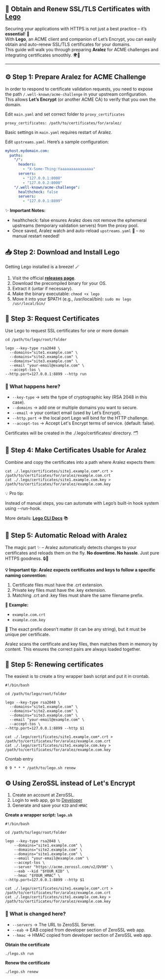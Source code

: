 ## 🔐 Obtain and Renew SSL/TLS Certificates with [**Lego**](https://go-acme.github.io/lego/)

Securing your applications with HTTPS is not just a best practice – it’s **essential**! 🚀  
With **Lego**, an ACME client and companion of Let’s Encrypt, you can easily obtain and auto-renew SSL/TLS certificates for your domains.  
This guide will walk you through preparing **Aralez** for ACME challenges and integrating certificates smoothly. 🌍🔑

---

## ⚙️ Step 1: Prepare Aralez for ACME Challenge

In order to respond to certificate validation requests, you need to expose the path `/.well-known/acme-challenge` in your upstream configuration.  
This allows **Let’s Encrypt** (or another ACME CA) to verify that you own the domain.  

Edit `main.yaml` and set correct folder to `proxy_certificates` 

```
proxy_certificates: /path/to/certificates/for/aralez/
```

Basic settings in `main.yaml` requires restart of Aralez.

Edit `upstreams.yaml`. Here’s a sample configuration:  

```yaml
myhost.mydomain.com:
  paths:
    "/":
      headers:
        - "X-Some-Thing:Yaaaaaaaaaaaaaaa"
      servers:
        - "127.0.0.1:8000"
        - "127.0.0.2:8000"
    "/.well-known/acme-challenge":
      healthcheck: false
      servers:
        - "127.0.0.1:8899"
```
✨ **Important Notes:**

* healthcheck: false ensures Aralez does not remove the ephemeral upstreams (temporary validation servers) from the proxy pool.
* Once saved, Aralez watch and auto-reload `upstreams.yaml` 🔄 – no manual restart needed!

## 📥 Step 2: Download and Install Lego

Getting Lego installed is a breeze! 🪄

1. Visit the official [**releases page**](https://github.com/go-acme/lego/releases).
2. Download the precompiled binary for your OS.
3. Extract it (untar if necessary).
4. Make the binary executable: `chmod +x lego`
5. Move it into your $PATH (e.g., /usr/local/bin): `sudo mv lego /usr/local/bin/`

## 📜 Step 3: Request Certificates

Use Lego to request SSL certificates for one or more domain
```shell
cd /path/to/lego/root/folder

lego --key-type rsa2048 \
  --domains="site1.example.com" \
  --domains="site2.example.com" \
  --domains="site3.example.com" \
  --email "your-email@example.com" \
  --accept-tos \
--http.port=127.0.0.1:8899 --http run
```

### 🔎 What happens here?
* `--key-type` → sets the type of cryptographic key (RSA 2048 in this case).
* `--domains` → add one or multiple domains you want to secure.
* `--email` → your contact email (used by Let’s Encrypt).
* `--http.port` → the local port Lego will bind for the HTTP challenge.
* `--accept-tos` →  Accept Let's Encrypt terms of service. (default: false).

Certificates will be created in the ./.lego/certificates/ directory. 🗂️

## 🔗 Step 4: Make Certificates Usable for Aralez

Combine and copy the certificates into a path where Aralez expects them:
```shell
cat ./.lego/certificates/site1.example.com*.crt > /path/to/certificates/for/aralez/example.com.crt
cat ./.lego/certificates/site1.example.com.key > /path/to/certificates/for/aralez/example.com.key
```
💡 Pro tip:

Instead of manual steps, you can automate with Lego’s built-in hook system using --run-hook.

More details: [**Lego CLI Docs**](https://go-acme.github.io/lego/usage/cli/obtain-a-certificate/index.html) 📚

## 🎉 Step 5: Automatic Reload with Aralez

The magic part ✨ – Aralez automatically detects changes to your certificates and reloads them on the fly.
**No downtime. No hassle**. Just pure HTTPS goodness. 🔒🚀

**💡 Important tip: Aralez expects certificates and keys to follow a specific naming convention:**

1. Certificate files must have the .crt extension.
2. Private key files must have the .key extension.
3. Matching .crt and .key files must share the same filename prefix.

**📂 Example:**

* `example.com.crt`
* `example.com.key`

🔎 The exact prefix doesn’t matter (it can be any string), but it must be unique per certificate.

Aralez scans the certificate and key files, then matches them in memory by content. This ensures the correct pairs are always loaded together.

## 📜 Step 5: Renewing certificates

The easiest is to create a tiny wrapper bash script and put it in crontab.

```shell
#!/bin/bash

cd /path/to/lego/root/folder

lego --key-type rsa2048 \
  --domains="site1.example.com" \
  --domains="site2.example.com" \
  --domains="site3.example.com" \
  --email "your-email@example.com" \
  --accept-tos \
--http.port=127.0.0.1:8899 --http $1

cat ./.lego/certificates/site1.example.com*.crt > /path/to/certificates/for/aralez/example.com.crt
cat ./.lego/certificates/site1.example.com.key > /path/to/certificates/for/aralez/example.com.key
```

Crontab entry 

```shell
0 9 * * * /path/to/lego.sh renew
```

## ⚙️ Using ZeroSSL instead of Let's Encrypt 

1. Create an account at ZeroSSL. 
2. Login to web app, go to [Developer](https://app.zerossl.com/developer) 
3. Generate and save your `KID` and `HMAC`

**Create a wrapper script: `lego.sh`**  

```shell
#!/bin/bash

cd /path/to/lego/root/folder 

lego --key-type rsa2048 \
	--domains="site1.example.com" \
	--domains="site2.example.com" \
	--domains="site1.example.com" \
	--email "your-email@example.com" \
	--accept-tos \
	--server "https://acme.zerossl.com/v2/DV90" \
	--eab --kid "$YOUR_KID" \
	--hmac "$YOUR_HMAC" \
--http.port=127.0.0.1:8899 --http $1

cat ./.lego/certificates/site1.example.com*.crt > /path/to/certificates/for/aralez/example.com.crt
cat ./.lego/certificates/site1.example.com.key > /path/to/certificates/for/aralez/example.com.key
```

### 🔎 What is changed here?
* `--servers` → The URL to ZeroSSL Server.
* `--eab` → EAB copied from developer section of ZeroSSL web app.
* `--hmac` → HMAC copied from developer section of ZeroSSL web app.


**Obtain the certificate**

`./lego.sh run`

**Renew the certificate**

`./lego.sh renew`